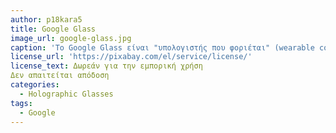 ```yaml
---
author: p18kara5
title: Google Glass
image_url: google-glass.jpg
caption: 'To Google Glass είναι "υπολογιστής που φοριέται" (wearable computer) και αναπτύσσεται από την Google. Το Google Glass έχει το σχήμα ενός ζευγαριού γυαλιά και φοριέται στο κεφάλι. Αντί για γυάλινους φακούς διαθέτει μια οθόνη στο ύψος του δεξιού ματιού και προσφέρει επαυξημένη εμπειρία της πραγματικότητας. Έχει τη δυνατότητα καταγραφής εικόνων και βίντεο.'
license_url: 'https://pixabay.com/el/service/license/'
license_text: Δωρεάν για την εμπορική χρήση
Δεν απαιτείται απόδοση 
categories:
  - Holographic Glasses
tags:
  - Google
---
```

